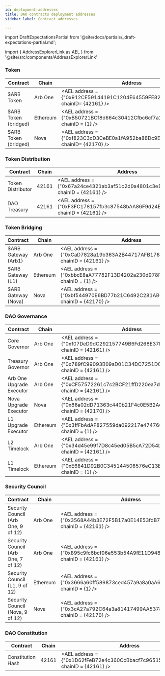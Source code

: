 ```yaml
---
id: deployment-addresses
title: DAO contracts deployment addresses
sidebar_label: Contract addresses

---
```


import DraftExpectationsPartial from '@site/docs/partials/_draft-expectations-partial.md'; 

<DraftExpectationsPartial />

import { AddressExplorerLink as AEL } from '@site/src/components/AddressExplorerLink'

### Token

| Contract             | Chain    | Address                                                                              |
| -------------------- | -------- | ------------------------------------------------------------------------------------ |
| $ARB Token           | Arb One  | <AEL   address = {"0x912CE59144191C1204E64559FE8253a0e49E6548"} chainID= {42161} />  |
| $ARB Token (bridged) | Ethereum | <AEL   address = {"0xB50721BCf8d664c30412Cfbc6cf7a15145234ad1"} chainID = {1}  />    |
| $ARB Token (bridged) | Nova     | <AEL   address = {"0xf823C3cD3CeBE0a1fA952ba88Dc9EEf8e0Bf46AD"} chainID= {42170}  /> |

### Token Distribution

| Contract          | Chain | Address                                                                                     |
| ----------------- | ----- | ------------------------------------------------------------------------------------------- |
| Token Distributor | 42161 | <AEL   address  =  {"0x67a24ce4321ab3af51c2d0a4801c3e111d88c9d9"}   chainID  =  {42161}  /> |
| DAO Treasury      | 42161 | <AEL   address  =  {"0xF3FC178157fb3c87548bAA86F9d24BA38E649B58"}   chainID  =  {42161}  /> |

### Token Bridging

| Contract            | Chain    | Address                                                                            |
| ------------------- | -------- | ---------------------------------------------------------------------------------- |
| $ARB Gateway (Arb1) | Arb One  | <AEL address = {"0xCaD7828a19b363A2B44717AFB1786B5196974D8E"} chainID = {42161} /> |
| $ARB Gateway (L1)   | Ethereum | <AEL address = {"0xbbcE8aA77782F13D4202a230d978F361B011dB27"} chainID = {1} />     |
| $ARB Gateway (Nova) | Nova     | <AEL address = {"0xbf544970E6BD77b21C6492C281AB60d0770451F4"} chainID = {42170} /> |

### DAO Governance

| Contract                 | Chain    | Address                                                                            |
| ------------------------ | -------- | ---------------------------------------------------------------------------------- |
| Core Governor            | Arb One  | <AEL address = {"0xf07DeD9dC292157749B6Fd268E37DF6EA38395B9"} chainID = {42161} /> |
| Treasury Governor        | Arb One  | <AEL address = {"0x789fC99093B09aD01C34DC7251D0C89ce743e5a4"} chainID = {42161} /> |
| Arb One Upgrade Executor | Arb One  | <AEL address = {"0xCF57572261c7c2BCF21ffD220ea7d1a27D40A827"} chainID = {42161} /> |
| Nova Upgrade Executor    | Nova     | <AEL address = {"0x86a02dD71363c440b21F4c0E5B2Ad01Ffe1A7482"} chainID = {42170} /> |
| L1 Upgrade Executor      | Ethereum | <AEL address = {"0x3ffFbAdAF827559da092217e474760E2b2c3CeDd"} chainID = {1} />     |
| L2 Timelock              | Arb One  | <AEL address = {"0x34d45e99f7D8c45ed05B5cA72D54bbD1fb3F98f0"} chainID = {42161} /> |
| L1 Timelock              | Ethereum | <AEL address = {"0xE6841D92B0C345144506576eC13ECf5103aC7f49"} chainID = {1} />     |

### Security Council

| Contract                            | Chain    | Address                                                                            |
| ----------------------------------- | -------- | ---------------------------------------------------------------------------------- |
| Security Council (Arb One, 9 of 12) | Arb One  | <AEL address = {"0x3568A44b3E72F5B17a0E14E53fdB7366B3B7Ad13"} chainID = {42161} /> |
| Security Council (Arb One, 7 of 12) | Arb One  | <AEL address = {"0x895c9fc6bcf06e553b54A9fE11D948D67a9B76FA"} chainID = {42161} /> |
| Security Council (L1, 9 of 12)      | Ethereum | <AEL address = {"0x3666a60ff589873ced457a9a8a0aA6F83D708767"} chainID = {1}  />    |
| Security Council (Nova, 9 of 12)    | Nova     | <AEL address = {"0x3cA27a792C64a3a81417499AA53786A41812B2cd"} chainID = {42170} /> |

### DAO Constitution

| Contract          | Chain | Address                                                                                     |
| ----------------- | ----- | ------------------------------------------------------------------------------------------- |
| Constitution Hash | 42161 | <AEL   address  =  {"0x1D62fFeB72e4c360CcBbacf7c965153b00260417"}   chainID  =  {42161}  /> |
